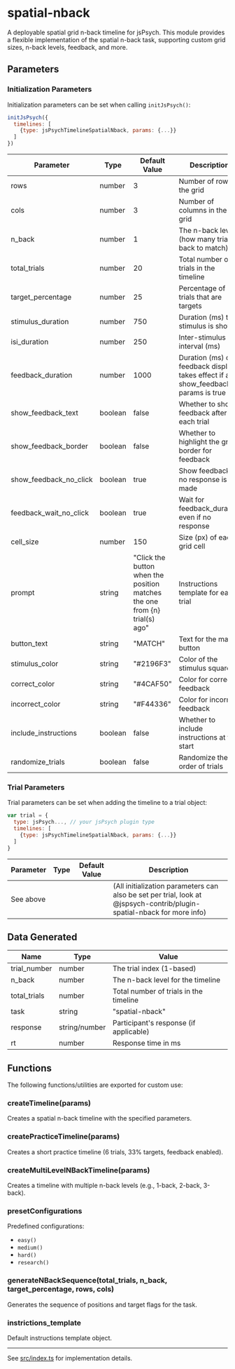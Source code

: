 # spatial-nback

A deployable spatial grid n-back timeline for jsPsych. This module provides a flexible implementation of the spatial n-back task, supporting custom grid sizes, n-back levels, feedback, and more.

## Parameters

### Initialization Parameters

Initialization parameters can be set when calling `initJsPsych()`:

```js
initJsPsych({
  timelines: [
    {type: jsPsychTimelineSpatialNback, params: {...}}
  ]
})
```

Parameter | Type | Default Value | Description
----------|------|---------------|------------
rows | number | 3 | Number of rows in the grid
cols | number | 3 | Number of columns in the grid
n_back | number | 1 | The n-back level (how many trials back to match)
total_trials | number | 20 | Total number of trials in the timeline
target_percentage | number | 25 | Percentage of trials that are targets
stimulus_duration | number | 750 | Duration (ms) the stimulus is shown
isi_duration | number | 250 | Inter-stimulus interval (ms)
feedback_duration | number | 1000 | Duration (ms) of feedback display, takes effect if a show_feedback params is true 
show_feedback_text | boolean | false | Whether to show feedback after each trial
show_feedback_border | boolean | false | Whether to highlight the grid border for feedback
show_feedback_no_click  | boolean | true | Show feedback if no response is made
feedback_wait_no_click | boolean | true | Wait for feedback_duration even if no response
cell_size | number | 150 | Size (px) of each grid cell
prompt | string | "Click the button when the position matches the one from {n} trial(s) ago" | Instructions template for each trial
button_text | string | "MATCH" | Text for the match button
stimulus_color | string | "#2196F3" | Color of the stimulus square
correct_color | string | "#4CAF50" | Color for correct feedback
incorrect_color | string | "#F44336" | Color for incorrect feedback
include_instructions | boolean | false | Whether to include instructions at the start
randomize_trials | boolean | false | Randomize the order of trials

### Trial Parameters

Trial parameters can be set when adding the timeline to a trial object:

```js
var trial = {
  type: jsPsych..., // your jsPsych plugin type
  timelines: [
    {type: jsPsychTimelineSpatialNback, params: {...}}
  ]
}
```

Parameter | Type | Default Value | Description
----------|------|---------------|------------
See above | | | (All initialization parameters can also be set per trial, look at @jspsych-contrib/plugin-spatial-nback for more info)

## Data Generated

Name | Type | Value
-----|------|------
trial_number | number | The trial index (1-based)
n_back | number | The n-back level for the timeline
total_trials | number | Total number of trials in the timeline
task | string | "spatial-nback"
response | string/number | Participant's response (if applicable)
rt | number | Response time in ms

## Functions

The following functions/utilities are exported for custom use:

### createTimeline(params)
Creates a spatial n-back timeline with the specified parameters.

### createPracticeTimeline(params)
Creates a short practice timeline (6 trials, 33% targets, feedback enabled).

### createMultiLevelNBackTimeline(params)
Creates a timeline with multiple n-back levels (e.g., 1-back, 2-back, 3-back).

### presetConfigurations
Predefined configurations:
- `easy()`
- `medium()`
- `hard()`
- `research()`

### generateNBackSequence(total_trials, n_back, target_percentage, rows, cols)
Generates the sequence of positions and target flags for the task.

### instrictions_template
Default instructions template object.

---

See [src/index.ts](src/index.ts) for implementation details.
